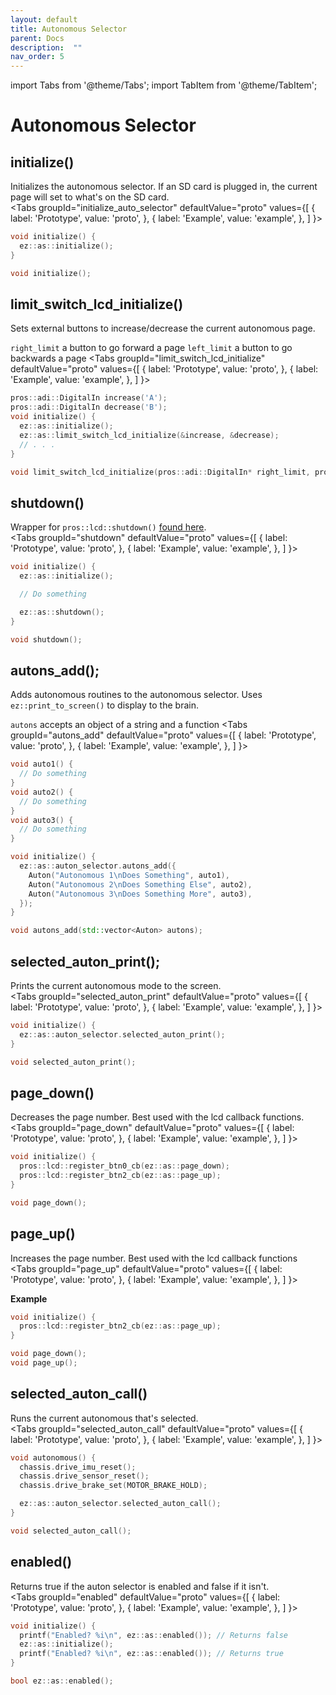 ```yaml
---
layout: default
title: Autonomous Selector
parent: Docs
description:  ""
nav_order: 5
---
```

import Tabs from '@theme/Tabs';
import TabItem from '@theme/TabItem';


# **Autonomous Selector**


## initialize() 
Initializes the autonomous selector.  If an SD card is plugged in, the current page will set to what's on the SD card.  
<Tabs
  groupId="initialize_auto_selector"
  defaultValue="proto"
  values={[
    { label: 'Prototype',  value: 'proto', },
    { label: 'Example',  value: 'example', },
  ]
}>

<TabItem value="example">

```cpp
void initialize() {
  ez::as::initialize();
}
```

</TabItem>


<TabItem value="proto">


```cpp
void initialize();
```



</TabItem>
</Tabs>



## limit_switch_lcd_initialize() 
Sets external buttons to increase/decrease the current autonomous page.  

`right_limit` a button to go forward a page
`left_limit` a button to go backwards a page
<Tabs
  groupId="limit_switch_lcd_initialize"
  defaultValue="proto"
  values={[
    { label: 'Prototype',  value: 'proto', },
    { label: 'Example',  value: 'example', },
  ]
}>

<TabItem value="example">

```cpp
pros::adi::DigitalIn increase('A');
pros::adi::DigitalIn decrease('B');
void initialize() {
  ez::as::initialize();
  ez::as::limit_switch_lcd_initialize(&increase, &decrease);
  // . . .
}
```

</TabItem>


<TabItem value="proto">


```cpp
void limit_switch_lcd_initialize(pros::adi::DigitalIn* right_limit, pros::adi::DigitalIn* left_limit = nullptr);
```


</TabItem>
</Tabs>




 



## shutdown() 
Wrapper for `pros::lcd::shutdown()` [found here](https://pros.cs.purdue.edu/v5/api/cpp/llemu.html#shutdown).    
<Tabs
  groupId="shutdown"
  defaultValue="proto"
  values={[
    { label: 'Prototype',  value: 'proto', },
    { label: 'Example',  value: 'example', },
  ]
}>

<TabItem value="example">

```cpp
void initialize() {
  ez::as::initialize();

  // Do something

  ez::as::shutdown();
}
```

</TabItem>


<TabItem value="proto">


```cpp
void shutdown();
```



</TabItem>
</Tabs>




 


## autons_add();
Adds autonomous routines to the autonomous selector. Uses `ez::print_to_screen()` to display to the brain.  

`autons` accepts an object of a string and a function
<Tabs
  groupId="autons_add"
  defaultValue="proto"
  values={[
    { label: 'Prototype',  value: 'proto', },
    { label: 'Example',  value: 'example', },
  ]
}>

<TabItem value="example">

```cpp
void auto1() {
  // Do something
}
void auto2() {
  // Do something
}
void auto3() {
  // Do something
}

void initialize() {
  ez::as::auton_selector.autons_add({
    Auton("Autonomous 1\nDoes Something", auto1),
    Auton("Autonomous 2\nDoes Something Else", auto2),
    Auton("Autonomous 3\nDoes Something More", auto3),
  });
}
```

</TabItem>


<TabItem value="proto">


```cpp
void autons_add(std::vector<Auton> autons);
```



</TabItem>
</Tabs>






## selected_auton_print();
Prints the current autonomous mode to the screen.    
<Tabs
  groupId="selected_auton_print"
  defaultValue="proto"
  values={[
    { label: 'Prototype',  value: 'proto', },
    { label: 'Example',  value: 'example', },
  ]
}>

<TabItem value="example">

```cpp
void initialize() {
  ez::as::auton_selector.selected_auton_print(); 
}
```
</TabItem>


<TabItem value="proto">


```cpp
void selected_auton_print();
```



</TabItem>
</Tabs>


 





## page_down()
Decreases the page number. Best used with the lcd callback functions.   
<Tabs
  groupId="page_down"
  defaultValue="proto"
  values={[
    { label: 'Prototype',  value: 'proto', },
    { label: 'Example',  value: 'example', },
  ]
}>

<TabItem value="example">

```cpp
void initialize() {
  pros::lcd::register_btn0_cb(ez::as::page_down);
  pros::lcd::register_btn2_cb(ez::as::page_up);
}
```

</TabItem>


<TabItem value="proto">


```cpp
void page_down();
```



</TabItem>
</Tabs>







## page_up()
Increases the page number. Best used with the lcd callback functions  
<Tabs
  groupId="page_up"
  defaultValue="proto"
  values={[
    { label: 'Prototype',  value: 'proto', },
    { label: 'Example',  value: 'example', },
  ]
}>

<TabItem value="example">

**Example**
```cpp
void initialize() {
  pros::lcd::register_btn2_cb(ez::as::page_up);
}
```

</TabItem>


<TabItem value="proto">


```cpp
void page_down();
void page_up();
```



</TabItem>
</Tabs>







## selected_auton_call()
Runs the current autonomous that's selected.    
<Tabs
  groupId="selected_auton_call"
  defaultValue="proto"
  values={[
    { label: 'Prototype',  value: 'proto', },
    { label: 'Example',  value: 'example', },
  ]
}>

<TabItem value="example">

```cpp
void autonomous() {
  chassis.drive_imu_reset(); 
  chassis.drive_sensor_reset(); 
  chassis.drive_brake_set(MOTOR_BRAKE_HOLD); 

  ez::as::auton_selector.selected_auton_call(); 
}
```

</TabItem>


<TabItem value="proto">


```cpp
void selected_auton_call();
```



</TabItem>
</Tabs>




## enabled()
Returns true if the auton selector is enabled and false if it isn't.  
<Tabs
  groupId="enabled"
  defaultValue="proto"
  values={[
    { label: 'Prototype',  value: 'proto', },
    { label: 'Example',  value: 'example', },
  ]
}>

<TabItem value="example">

```cpp
void initialize() {
  printf("Enabled? %i\n", ez::as::enabled()); // Returns false
  ez::as::initialize();
  printf("Enabled? %i\n", ez::as::enabled()); // Returns true
}
```

</TabItem>


<TabItem value="proto">


```cpp
bool ez::as::enabled();
```



</TabItem>
</Tabs>



